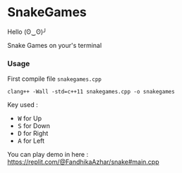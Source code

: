 # SnakeGames
Hello (ʘ‿ʘ)╯

Snake Games on your's terminal
<h3> Usage </h3>

First compile file `snakegames.cpp`

```
clang++ -Wall -std=c++11 snakegames.cpp -o snakegames
```

Key used :

- <kbd>W</kbd> for Up
- <kbd>S</kbd> for Down
- <kbd>D</kbd> for Right
- <kbd>A</kbd> for Left

You can play demo in here : https://replit.com/@FandhikaAzhar/snake#main.cpp

